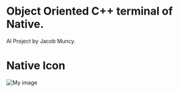 # Object Oriented C++ terminal of Native.
AI Project by Jacob Muncy.

# Native Icon

![My image](https://orig00.deviantart.net/7fcf/f/2017/183/b/8/eye_photo_1_by_jacobw53-dbew4xw.jpg)


